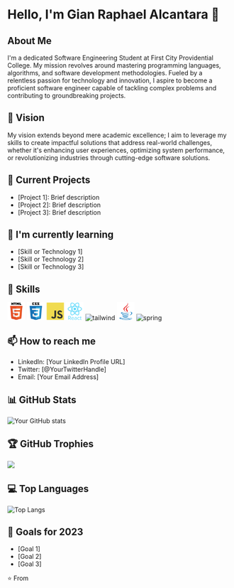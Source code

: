# Hello, I'm Gian Raphael Alcantara 👋

## About Me
I'm a dedicated Software Engineering Student at First City Providential College. My mission revolves around mastering programming languages, algorithms, and software development methodologies. Fueled by a relentless passion for technology and innovation, I aspire to become a proficient software engineer capable of tackling complex problems and contributing to groundbreaking projects.

## 🚀 Vision
My vision extends beyond mere academic excellence; I aim to leverage my skills to create impactful solutions that address real-world challenges, whether it's enhancing user experiences, optimizing system performance, or revolutionizing industries through cutting-edge software solutions.

## 🔭 Current Projects
- [Project 1]: Brief description
- [Project 2]: Brief description
- [Project 3]: Brief description

## 🌱 I'm currently learning
- [Skill or Technology 1]
- [Skill or Technology 2]
- [Skill or Technology 3]

## 💼 Skills
<p align="left">
  <img src="https://raw.githubusercontent.com/devicons/devicon/master/icons/html5/html5-original-wordmark.svg" alt="html5" width="40" height="40"/>
  <img src="https://raw.githubusercontent.com/devicons/devicon/master/icons/css3/css3-original-wordmark.svg" alt="css3" width="40" height="40"/>
  <img src="https://raw.githubusercontent.com/devicons/devicon/master/icons/javascript/javascript-original.svg" alt="javascript" width="40" height="40"/>
  <img src="https://raw.githubusercontent.com/devicons/devicon/master/icons/react/react-original-wordmark.svg" alt="react" width="40" height="40"/>
  <img src="https://www.vectorlogo.zone/logos/tailwindcss/tailwindcss-icon.svg" alt="tailwind" width="40" height="40"/>
  <img src="https://raw.githubusercontent.com/devicons/devicon/master/icons/java/java-original.svg" alt="java" width="40" height="40"/>
  <img src="https://www.vectorlogo.zone/logos/springio/springio-icon.svg" alt="spring" width="40" height="40"/>
</p>

## 📫 How to reach me
- LinkedIn: [Your LinkedIn Profile URL]
- Twitter: [@YourTwitterHandle]
- Email: [Your Email Address]

## 📊 GitHub Stats
![Your GitHub stats](https://github-readme-stats.vercel.app/api?username=YourGitHubUsername&show_icons=true&theme=radical)

## 🏆 GitHub Trophies
![](https://github-profile-trophy.vercel.app/?username=YourGitHubUsername&theme=radical&no-frame=false&no-bg=true&margin-w=4)

## 💻 Top Languages
![Top Langs](https://github-readme-stats.vercel.app/api/top-langs/?username=YourGitHubUsername&layout=compact&theme=radical)

## 🎯 Goals for 2023
- [Goal 1]
- [Goal 2]
- [Goal 3]

⭐️ From
